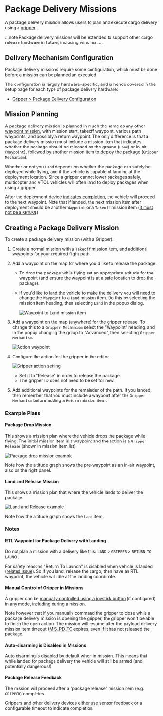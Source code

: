 # Package Delivery Missions

A package delivery mission allows users to plan and execute cargo delivery using a [gripper](../peripherals/gripper.md).

:::note
Package delivery missions will be extended to support other cargo release hardware in future, including winches.
:::

## Delivery Mechanism Configuration

Package delivery missions require some configuration, which must be done before a mission can be planned an executed.

The configuration is largely hardware-specific, and is hence covered in the setup page for each type of package delivery hardware:

- [Gripper > Package Delivery Configuration](../peripherals/gripper.md#package-delivery-configuration)


## Mission Planning

A package delivery mission is planned in much the same as any other [waypoint mission](../flying/missions.md), with mission start, takeoff waypoint, various path waypoints, and possibly a return waypoint. The only difference is that a package delivery mission must include a mission item that indicates whether the package should be released on the ground (`Land`) or in-air (`Waypoint`), followed by another mission item to deploy the package (`Gripper Mechanism`).

Whether or not you `Land` depends on whether the package can safely be deployed while flying, and if the vehicle is capable of landing at the deployment location. Since a gripper cannot lower packages safely, multicopter and VTOL vehicles will often land to deploy packages when using a gripper.

After the deployment device [indicates completion](#package-release-feedback), the vehicle will proceed to the next waypoint. Note that if landed, the next mission item after deployment should be another `Waypoint` or a `Takeoff` mission item ([it must not be a `RETURN`](#rtl-waypoint-for-package-delivery-with-landing).)

## Creating a Package Delivery Mission

To create a package delivery mission (with a Gripper):

1. Create a normal mission with a `Takeoff` mission item, and additional waypoints for your required flight path.
1. Add a waypoint on the map for where you'd like to release the package.

   - To drop the package while flying set an appropriate altitude for the waypoint (and ensure the waypoint is at a safe location to drop the package).

   - If you'd like to land the vehicle to make the delivery you will need to change the `Waypoint` to a `Land` mission item. Do this by selecting the mission item heading, then selecting `Land` in the popup dialog.

     ![Waypoint to Land mission item](../../assets/flying/package_delivery_land_waypoint.png)
1. Add a waypoint on the map (anywhere) for the gripper release. To change this to a `Gripper Mechanism` select the "Waypoint" heading, and in the popup changing the group to "Advanced", then selecting `Gripper Mechanism`.

   ![Action waypoint](../../assets/flying/qgc_mission_gripper_mechanism_item_example.png)

1. Configure the action for the gripper in the editor.

   ![Gripper action setting](../../assets/flying/qgc_mission_plan_gripper_action_setting.png)

   - Set it to "Release" in order to release the package.
   - The gripper ID does not need to be set for now.

1. Add additional waypoints for the remainder of the path. If you landed, then remember that you must include a waypoint after the `Gripper Mechanism` before adding a `Return` mission item.

### Example Plans

#### Package Drop Mission

This shows a mission plan where the vehicle drops the package while flying. The initial mission item is a waypoint and the action is a `Gripper Release` (shown in mission item list)

![Package drop mission example](../../assets/flying/package_drop_mission_example.png)

Note how the altitude graph shows the pre-waypoint as an in-air waypoint, also on the right panel.

#### Land and Release Mission

This shows a mission plan that where the vehicle lands to deliver the package.

![Land and Release example](../../assets/flying/land_and_release_package_delivery_mission_example.png)

Note how the altitude graph shows the `Land` item.

### Notes

#### RTL Waypoint for Package Delivery with Landing

Do not plan a mission with a delivery like this: `LAND` > `GRIPPER` > `RETURN TO LAUNCH`.

For safety reasons "Return To Launch" is disabled when vehicle is landed ([related issue](https://github.com/PX4/PX4-Autopilot/pull/20044)). So if you land, release the cargo, then have an RTL waypoint, the vehicle will idle at the landing coordinate.

#### Manual Control of Gripper in Missions

A gripper can be [manually controlled using a joystick button](../peripherals/gripper.md#griper-action-joystick-button-mapping-in-qgc) (if configured) in any mode, including during a mission.

Note however that if you manually command the gripper to close while a package delivery mission is opening the gripper, the gripper won't be able to finish the open action. The mission will resume after the payload delivery mission item timeout ([MIS_PD_TO](../advanced_config/parameter_reference.md#MIS_PD_TO) expires, even if it has not released the package.

#### Auto-disarming is Disabled in Missions

Auto disarming is disabled by default when in mission. This means that while landed for package delivery the vehicle will still be armed (and potentially dangerous!)

#### Package Release Feedback

The mission will proceed after a "package release" mission item (e.g. `GRIPPER`) completes.

Grippers and other delivery devices either use sensor feedback or a configurable timeout to indicate completion.
